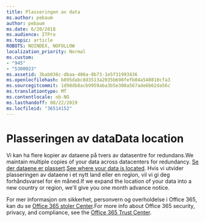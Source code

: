```yaml
---
title: Plasseringen av data
ms.author: pebaum
author: pebaum
ms.date: 6/20/2018
ms.audience: ITPro
ms.topic: article
ROBOTS: NOINDEX, NOFOLLOW
localization_priority: Normal
ms.custom:
- "945"
- "5300023"
ms.assetid: 3bab036c-dbaa-406a-8b73-1e5f31993436
ms.openlocfilehash: b895dabc8d3513a2035b698fefb04a540810cfa3
ms.sourcegitcommit: 1d98db8acb9959aba3b5e308a567ade6b62da56c
ms.translationtype: MT
ms.contentlocale: nb-NO
ms.lasthandoff: 08/22/2019
ms.locfileid: "36514152"
---
```

# <a name="data-location"></a><span data-ttu-id="ba254-102">Plasseringen av data</span><span class="sxs-lookup"><span data-stu-id="ba254-102">Data location</span></span>

<span data-ttu-id="ba254-103">Vi kan ha flere kopier av dataene på tvers av datasentre for redundans.</span><span class="sxs-lookup"><span data-stu-id="ba254-103">We maintain multiple copies of your data across datacenters for redundancy.</span></span> <span data-ttu-id="ba254-104">[Se der dataene er plassert](https://office.com/datamaps).</span><span class="sxs-lookup"><span data-stu-id="ba254-104">[See where your data is located](https://office.com/datamaps).</span></span> <span data-ttu-id="ba254-105">Hvis vi utvider plasseringen av dataene i et nytt land eller en region, vil vi gi deg forhåndsvarsel for én måned.</span><span class="sxs-lookup"><span data-stu-id="ba254-105">If we expand the location of your data into a new country or region, we'll give you one month advance notice.</span></span>
  
<span data-ttu-id="ba254-106">For mer informasjon om sikkerhet, personvern og overholdelse i Office 365, kan du se [Office 365 stoler Center](https://products.office.com/business/office-365-trust-center-welcome).</span><span class="sxs-lookup"><span data-stu-id="ba254-106">For more info about Office 365 security, privacy, and compliance, see the [Office 365 Trust Center](https://products.office.com/business/office-365-trust-center-welcome).</span></span>
  